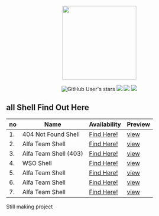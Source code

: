 <p align="center">
<img src="https://raw.githubusercontent.com/7r0j4ncodeing/web-shells/main/.img/websh3ll.jpg" height="200">
</p>
<p align="center">
<img alt="GitHub User's stars" src="https://img.shields.io/github/stars/7r0j4ncodeing/Web-Shells?style=for-the-badge">
<img src="https://img.shields.io/github/forks/7r0j4ncodeing/Web-Shells?color=orange&style=for-the-badge">
 <img src="https://img.shields.io/github/issues/7r0j4ncodeing/webin-toolbox?color=red&style=for-the-badge">
<img src="https://img.shields.io/badge/By%20-7r0j4n-lime?style=for-the-badge">
</p>
  
## all Shell Find Out Here
| no | Name | Availability | Preview |
|------|------|------|------| 
| 1. |  404 Not Found Shell  | [Find Here!](https://github.com/7r0j4ncodeing/web-shells/blob/main/404%20Not%20Found%20Shell/404.php) | [view](https://github.com/7r0j4ncodeing/web-shells/blob/main/404%20Not%20Found%20Shell/README.md) |
| 2. |  Alfa Team Shell  | [Find Here!](https://github.com/7r0j4ncodeing/web-shells/blob/main/ALFA%20Team%20Shell/alfa.php) | [view](https://github.com/7r0j4ncodeing/web-shells/tree/main/ALFA%20Team%20Shell) |
| 3. |  Alfa Team Shell (403)  | [Find Here!](https://github.com/7r0j4ncodeing/web-shells/blob/main/ALFA%20Team%20Shell/alfa403.php) | [view](https://github.com/7r0j4ncodeing/web-shells/tree/main/ALFA%20Team%20Shell) |
| 4. |  WSO Shell  | [Find Here!](https://raw.githubusercontent.com/7r0j4ncodeing/web-shells/main/WSO%20Shells/wso.php) | [view]() |
| 5. |  Alfa Team Shell  | [Find Here!]() | [view]() |
| 6. |  Alfa Team Shell  | [Find Here!]() | [view]() |
| 7. |  Alfa Team Shell  | [Find Here!]() | [view]() |

Still making project
